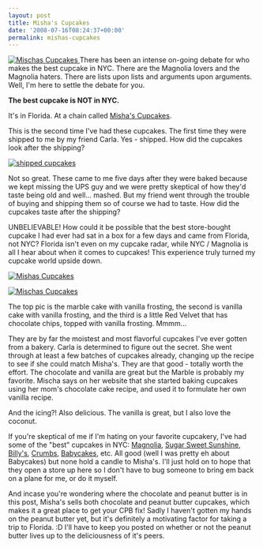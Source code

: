 ```yaml
---
layout: post
title: Misha's Cupcakes
date: '2008-07-16T08:24:37+00:00'
permalink: mishas-cupcakes
---
```

<a href="http://www.flickr.com/photos/kstar810/2668645345/"><img src="http://farm4.static.flickr.com/3110/2668645345_b67da082fb.jpg?v=0" alt="Mischas Cupcakes" />
</a>
There has been an intense on-going debate for who makes the best cupcake in NYC. There are the Magnolia lovers and the Magnolia haters. There are lists upon lists and arguments upon arguments. Well, I'm here to settle the debate for you.

<strong>The best cupcake is NOT in NYC.</strong>

It's in Florida. At a chain called <a href="http://www.mishascupcakes.com/">Misha's Cupcakes</a>.

This is the second time I've had these cupcakes. The first time they were shipped to me by my friend Carla. Yes - shipped. How did the cupcakes look after the shipping?

<a href="http://flickr.com/photos/kstar810/2673372789/"><img src="http://farm3.static.flickr.com/2253/2673372789_dbb5cf74f0.jpg?v=0" alt="shipped cupcakes" /></a>

Not so great. These came to me five days after they were baked because we kept missing the UPS guy and we were pretty skeptical of how they'd taste being old and well... mashed. But my friend went through the trouble of buying and shipping them so of course we had to taste. How did the cupcakes taste after the shipping?

UNBELIEVABLE! How could it be possible that the best store-bought cupcake I had ever had sat in a box for a few days and came from Florida, not NYC? Florida isn't even on my cupcake radar, while NYC / Magnolia is all I hear about when it comes to cupcakes! This experience truly turned my cupcake world upside down.

<a href="http://flickr.com/photos/kstar810/2668643137/"><img src="http://farm4.static.flickr.com/3061/2668643137_4f84dca11c.jpg?v=0" alt="Mishas Cupcakes" /></a>

<a href="http://flickr.com/photos/kstar810/2668642043/in/photostream/"><img src="http://farm4.static.flickr.com/3033/2668642043_822afd8e87.jpg?v=0" alt="Mischas Cupcakes" /></a>

The top pic is the marble cake with vanilla frosting, the second is vanilla cake with vanilla frosting, and the third is a little Red Velvet that has chocolate chips, topped with vanilla frosting. Mmmm... 

They are by far the moistest and most flavorful cupcakes I've ever gotten from a bakery. Carla is determined to figure out the secret. She went through at least a few batches of cupcakes already, changing up the recipe to see if she could match Misha's. They are that good - totally worth the effort. The chocolate and vanilla are great but the Marble is probably my favorite. Mischa says on her website that she started baking cupcakes using her mom's chocolate cake recipe, and used it to formulate her own vanilla recipe.

And the icing?! Also delicious. The vanilla is great, but I also love the coconut. 

If you're skeptical of me if I'm hating on your favorite cupcakery, I've had some of the "best" cupcakes in NYC: <a href="http://www.magnoliacupcakes.com/">Magnolia</a>, <a href="http://www.sugarsweetsunshine.com/">Sugar Sweet Sunshine</a>, <a href="http://www.billysbakerynyc.com/">Billy's</a>, <a href="http://www.crumbsbakeshop.com/">Crumbs</a>, <a href="http://www.babycakesnyc.com/">Babycakes</a>, etc. All good (well I was pretty eh about Babycakes) but none hold a candle to Misha's. I'll just hold on to hope that they open a store up here so I don't have to bug someone to bring em back on a plane for me, or do it myself. 

And incase you're wondering where the chocolate and peanut butter is in this post, Misha's sells both chocolate and peanut butter cupcakes, which makes it a great place to get your CPB fix! Sadly I haven't gotten my hands on the peanut butter yet, but it's definitely a motivating factor for taking a trip to Florida. :D I'll have to keep you posted on whether or not the peanut butter lives up to the deliciousness of it's peers.
